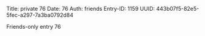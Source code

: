 Title: private 76
Date: 76
Auth: friends
Entry-ID: 1159
UUID: 443b07f5-82e5-5fec-a297-7a3ba0792d84

Friends-only entry 76
